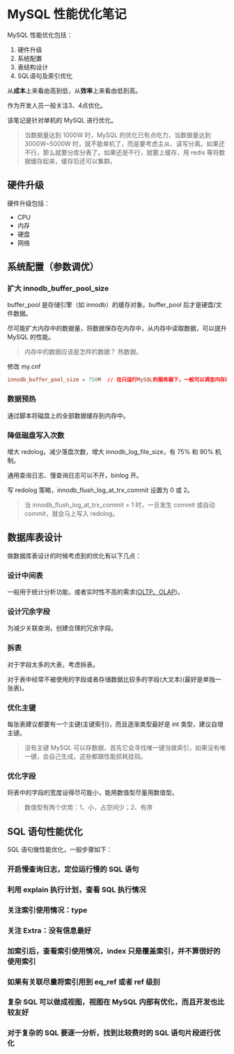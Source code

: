 # MySQL 性能优化笔记

MySQL 性能优化包括：

1. 硬件升级
2. 系统配置
3. 表结构设计
4. SQL语句及索引优化

从**成本**上来看由高到低，从**效率**上来看由低到高。

作为开发人员一般关注3、4点优化。

该笔记是针对单机的 MySQL 进行优化。

> 当数据量达到 1000W 时，MySQL 的优化已有点吃力，当数据量达到 3000W~5000W 时，就不能单机了，而是要考虑主从、读写分离。如果还不行，那么就要分库分表了。如果还是不行，就要上缓存，用 redis 等将数据缓存起来，缓存后还可以集群。

## 硬件升级

硬件升级包括：

+ CPU
+ 内存
+ 硬盘
+ 网络

## 系统配置（参数调优）

### 扩大 innodb_buffer_pool_size

buffer_pool 是存储引擎（如 innodb）的缓存对象。buffer_pool 后才是硬盘/文件数据。

尽可能扩大内存中的数据量，将数据保存在内存中，从内存中读取数据，可以提升 MySQL 的性能。

> 内存中的数据应该是怎样的数据？ 热数据。

修改 my.cnf
```cnf
innodb_buffer_pool_size = 750M  // 在只运行MySQL的服务器下，一般可以调至内存的 75% ~ 80%
```

### 数据预热

通过脚本将磁盘上的全部数据缓存到内存中。

### 降低磁盘写入次数

增大 redolog，减少落盘次数，增大 innodb_log_file_size，有 75% 和 90% 机制。

通用查询日志、慢查询日志可以不开，binlog 开。

写 redolog 策略，innodb_flush_log_at_trx_commit 设置为 0 或 2。

> 当 innodb_flush_log_at_trx_commit = 1 时，一旦发生 commit 或自动 commit，就会马上写入 redolog。

## 数据库表设计

做数据库表设计的时候考虑到的优化有以下几点：

### 设计中间表

一般用于统计分析功能，或者实时性不高的需求([OLTP、OLAP](https://www.zhihu.com/question/24110442/answer/851671343))。

### 设计冗余字段

为减少关联查询，创建合理的冗余字段。

### 拆表

对于字段太多的大表，考虑拆表。

对于表中经常不被使用的字段或者存储数据比较多的字段(大文本)(最好是单独一张表)。

### 优化主键

每张表建议都要有一个主键(主键索引)，而且逐渐类型最好是 int 类型，建议自增主键。

> 没有主键 MySQL 可以存数据，首先它会寻找唯一键当做索引，如果没有唯一键，会自己生成，这些都跟性能损耗挂钩。

### 优化字段

将表中的字段的宽度设得尽可能小，能用数值型尽量用数值型。

> 数值型有两个优势：1、小，占空间少；2、有序

## SQL 语句性能优化

SQL 语句做性能优化，一般步骤如下：

### 开启慢查询日志，定位运行慢的 SQL 语句

### 利用 explain 执行计划，查看 SQL 执行情况

### 关注索引使用情况：type

### 关注 Extra：没有信息最好

### 加索引后，查看索引使用情况，index 只是覆盖索引，并不算很好的使用索引

### 如果有关联尽量将索引用到 eq_ref 或者 ref 级别

### 复杂 SQL 可以做成视图，视图在 MySQL 内部有优化，而且开发也比较友好

### 对于复杂的 SQL 要逐一分析，找到比较费时的 SQL 语句片段进行优化